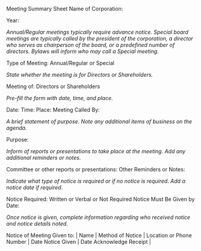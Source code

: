 Meeting Summary Sheet
Name of Corporation:

Year:

_Annual/Regular meetings typically require advance notice. Special board meetings are typically called by the president of the corporation, a director who serves as chairperson of the board, or a predefined number of directors. Bylaws will inform who may call a Special meeting._

Type of Meeting:
Annual/Regular or Special

_State whether the meeting is for Directors or Shareholders._

Meeting of:
Directors or Shareholders

_Pre-fill the form with date, time, and place._

Date:
Time:
Place:
Meeting Called By:

_A brief statement of purpose. Note any additional items of business on the agenda._

Purpose:

_Inform of reports or presentations to take place at the meeting. Add any additional reminders or notes._

Committee or other reports or presentations:
Other Reminders or Notes:

_Indicate what type of notice is required or if no notice is required. Add a notice date if required._

Notice Required:
Written or Verbal or Not Required
Notice Must Be Given by Date:

_Once notice is given, complete information regarding who received notice and notice details noted._

Notice of Meeting Given to:
|  Name  |  Method of Notice  |  Location or Phone Number  |  Date Notice Given  |  Date Acknowledge Receipt  |
